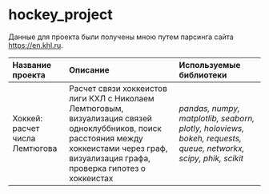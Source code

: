 # hockey_project

Данные для проекта были получены мною путем парсинга сайта https://en.khl.ru.

| Название проекта | Описание | Используемые библиотеки | 
| :---------------------- | :---------------------- | :---------------------- |
| Хоккей: расчет числа Лемтюгова | Расчет связи хоккеистов лиги КХЛ с Николаем Лемтюговым, визуализация связей одноклуббников, поиск расстояния между хоккеистами через граф, визуализация графа, проверка гипотез о хоккеистах | *pandas, numpy, matplotlib, seaborn, plotly, holoviews, bokeh, requests, queue, networkx, scipy, phik, scikit* |
